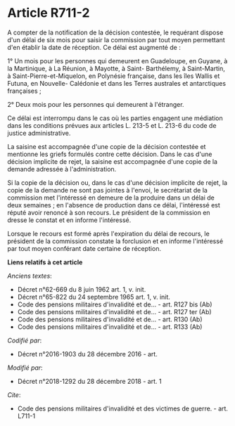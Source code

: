 # Article R711-2

A compter de la notification de la décision contestée, le requérant dispose d'un délai de six mois pour saisir la commission
par tout moyen permettant d'en établir la date de réception. Ce délai est augmenté de :

1° Un mois pour les personnes qui demeurent en Guadeloupe, en Guyane, à la Martinique, à La Réunion, à Mayotte, à Saint-
Barthélemy, à Saint-Martin, à Saint-Pierre-et-Miquelon, en Polynésie française, dans les îles Wallis et Futuna, en Nouvelle-
Calédonie et dans les Terres australes et antarctiques françaises ;

2° Deux mois pour les personnes qui demeurent à l'étranger.

Ce délai est interrompu dans le cas où les parties engagent une médiation dans les conditions prévues aux articles L. 213-5
et L. 213-6 du code de justice administrative.

La saisine est accompagnée d'une copie de la décision contestée et mentionne les griefs formulés contre cette décision. Dans
le cas d'une décision implicite de rejet, la saisine est accompagnée d'une copie de la demande adressée à l'administration.

Si la copie de la décision ou, dans le cas d'une décision implicite de rejet, la copie de la demande ne sont pas jointes à
l'envoi, le secrétariat de la commission met l'intéressé en demeure de la produire dans un délai de deux semaines ; en
l'absence de production dans ce délai, l'intéressé est réputé avoir renoncé à son recours. Le président de la commission en
dresse le constat et en informe l'intéressé.

Lorsque le recours est formé après l'expiration du délai de recours, le président de la commission constate la forclusion et
en informe l'intéressé par tout moyen conférant date certaine de réception.

**Liens relatifs à cet article**

_Anciens textes_:

  - Décret n°62-669 du 8 juin 1962 art. 1, v. init.
  - Décret n°65-822 du 24 septembre 1965 art. 1, v. init.
  - Code des pensions militaires d'invalidité et de... - art. R127 bis (Ab)
  - Code des pensions militaires d'invalidité et de... - art. R127 ter (Ab)
  - Code des pensions militaires d'invalidité et de... - art. R130 (Ab)
  - Code des pensions militaires d'invalidité et de... - art. R133 (Ab)

_Codifié par_:

  - Décret n°2016-1903 du 28 décembre 2016 - art.

_Modifié par_:

  - Décret n°2018-1292 du 28 décembre 2018 - art. 1

_Cite_:

  - Code des pensions militaires d'invalidité et des victimes de guerre. - art. L711-1
